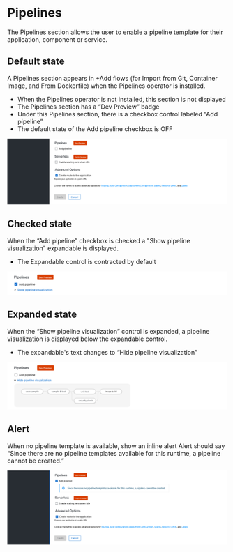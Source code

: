 # Pipelines
The Pipelines section allows the user to enable a pipeline template for their application, component or service.

## Default state
A Pipelines section appears in +Add flows (for Import from Git,  Container Image, and From Dockerfile) when the Pipelines operator is installed.
* When the Pipelines operator is not installed, this section is not displayed
* The Pipelines section has a “Dev Preview” badge
* Under this Pipelines section, there is a checkbox control labeled “Add pipeline”
* The default state of the Add pipeline checkbox is OFF

![Add pipeline](img/+Add_Flow_Pipelines_default.png)

## Checked state
When the “Add pipeline” checkbox is checked a "Show pipeline visualization" expandable is displayed.
* The Expandable control is contracted by default

![Show visualization](img/+Add_Flow_Pipelines_vizclosed.png)
## Expanded state
When the “Show pipeline visualization” control is expanded, a pipeline visualization is displayed below the expandable control.
* The expandable's text changes to “Hide pipeline visualization”

![Show visualization open](img/+Add_Flow_Pipelines_vizopen.png)

## Alert
When no pipeline template is available, show an inline alert
Alert should say “Since there are no pipeline templates available for this runtime, a pipeline cannot be created.”

![Show alert](img/+Add_Flow_Pipelines_alert.png)
